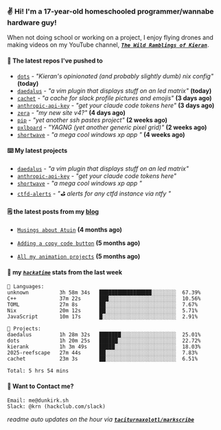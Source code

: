 ### ✌️ Hi! I'm a 17-year-old homeschooled programmer/wannabe hardware guy!

When not doing school or working on a project, I enjoy flying drones and making videos on my YouTube channel, [**_`The Wild Ramblings of Kieran`_**](https://youtube.com/@kieran.rambles).

#### 👷 The latest repos I've pushed to

- [`dots`](https://github.com/taciturnaxolotl/dots) - _"Kieran's opinionated (and probably slightly dumb) nix config"_ **(today)**
- [`daedalus`](https://github.com/taciturnaxolotl/daedalus) - _"a vim plugin that displays stuff on an led matrix"_ **(today)**
- [`cachet`](https://github.com/taciturnaxolotl/cachet) - _"a cache for slack profile pictures and emojis"_ **(3 days ago)**
- [`anthropic-api-key`](https://github.com/taciturnaxolotl/anthropic-api-key) - _"get your claude code tokens here"_ **(3 days ago)**
- [`zera`](https://github.com/taciturnaxolotl/zera) - _"my new site v4?"_ **(4 days ago)**
- [`pip`](https://github.com/taciturnaxolotl/pip) - _"yet another ssh pastes project"_ **(2 weeks ago)**
- [`pxlboard`](https://github.com/taciturnaxolotl/pxlboard) - _"YAGNG (yet another generic pixel grid)"_ **(2 weeks ago)**
- [`shortwave`](https://github.com/taciturnaxolotl/shortwave) - _"a mega cool windows xp app "_ **(4 weeks ago)**

#### ⌨️ My latest projects

- [`daedalus`](https://github.com/taciturnaxolotl/daedalus) - _"a vim plugin that displays stuff on an led matrix"_
- [`anthropic-api-key`](https://github.com/taciturnaxolotl/anthropic-api-key) - _"get your claude code tokens here"_
- [`shortwave`](https://github.com/taciturnaxolotl/shortwave) - _"a mega cool windows xp app "_
- [`ctfd-alerts`](https://github.com/taciturnaxolotl/ctfd-alerts) - _"⛳ alerts for any ctfd instance via ntfy "_

#### 🗒️ the latest posts from my [blog](https://dunkirk.sh)

- [`Musings about Atuin`](https://dunkirk.sh/blog/atuin/) **(4 months ago)**

- [`Adding a copy code button`](https://dunkirk.sh/blog/adding-a-copy-button/) **(5 months ago)**

- [`All my animation projects`](https://dunkirk.sh/blog/my-animations/) **(5 months ago)**



#### 📡 my [_`hackatime`_](https://waka.hackclub.com) stats from the last week

```text
💾 Languages:
unknown          3h 58m 34s   █████████████████░░░░░░░░  67.39%
C++              37m 22s      ███░░░░░░░░░░░░░░░░░░░░░░  10.56%
TOML             27m 8s       ██░░░░░░░░░░░░░░░░░░░░░░░  7.67%
Nix              20m 12s      ██░░░░░░░░░░░░░░░░░░░░░░░  5.71%
JavaScript       10m 17s      █░░░░░░░░░░░░░░░░░░░░░░░░  2.91%

💼 Projects:
daedalus         1h 28m 32s   ███████░░░░░░░░░░░░░░░░░░  25.01%
dots             1h 20m 25s   ██████░░░░░░░░░░░░░░░░░░░  22.72%
kierank          1h 3m 49s    █████░░░░░░░░░░░░░░░░░░░░  18.03%
2025-reefscape   27m 44s      ██░░░░░░░░░░░░░░░░░░░░░░░  7.83%
cachet           23m 3s       ██░░░░░░░░░░░░░░░░░░░░░░░  6.51%

Total: 5 hrs 54 mins
```

#### 📮 Want to Contact me?

```text
Email: me@dunkirk.sh
Slack: @krn (hackclub.com/slack)
```

_readme auto updates on the hour via [**`taciturnaxolotl/markscribe`**](https://github.com/taciturnaxolotl/markscribe)_
